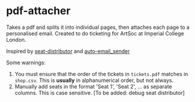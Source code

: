 # pdf-attacher
Takes a pdf and splits it into individual pages, then attaches each page to a personalised email. Created to do ticketing for ArtSoc at Imperial College London.

Inspired by
[seat-distributor](https://github.com/Tuna521/seat-distributor/blob/main/distributor.py)
and [auto-email_sender](https://github.com/Tuna521/auto-email-sender)

Some warnings:
1. You must ensure that the order of the tickets in `tickets.pdf` matches in `shop.csv`. This is **usually** in alphanumerical order, but not always. 
2. Manually add seats in the format 'Seat 1', 'Seat 2', ... as separate columns. This is case sensitive. [To be added: debug seat distributor]